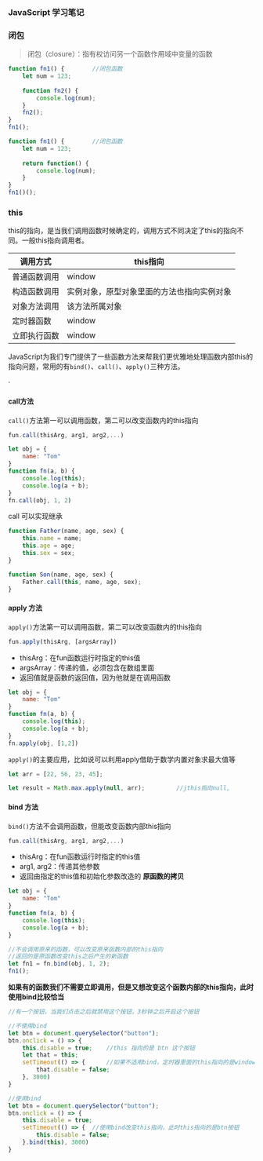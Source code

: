### JavaScript 学习笔记



### 闭包

> 闭包（closure）：指有权访问另一个函数作用域中变量的函数

```js
function fn1() {		//闭包函数
    let num = 123;
    
    function fn2() {
        console.log(num);
    }
    fn2();
}
fn1();
```



```js
function fn1() {		//闭包函数
    let num = 123;
    
    return function() {
        console.log(num);
    }
}
fn1()();
```



### this

this的指向，是当我们调用函数时候确定的，调用方式不同决定了this的指向不同。一般this指向调用者。

| 调用方式     | this指向                                   |
| ------------ | ------------------------------------------ |
| 普通函数调用 | window                                     |
| 构造函数调用 | 实例对象，原型对象里面的方法也指向实例对象 |
| 对象方法调用 | 该方法所属对象                             |
| 定时器函数   | window                                     |
| 立即执行函数 | window                                     |



JavaScript为我们专门提供了一些函数方法来帮我们更优雅地处理函数内部this的指向问题，常用的有`bind()`、`call()`、`apply()`三种方法。

·

#### call方法

`call()`方法第一可以调用函数，第二可以改变函数内的this指向

```js
fun.call(thisArg, arg1, arg2,...)
```

```js
let obj = {
    name: "Tom"
}
function fn(a, b) {
    console.log(this);
    console.log(a + b);
}
fn.call(obj, 1, 2)
```

call 可以实现继承

```js
function Father(name, age, sex) {
    this.name = name;
    this.age = age;
    this.sex = sex;
}

function Son(name, age, sex) {
    Father.call(this, name, age, sex);
}
```



#### apply 方法

`apply()`方法第一可以调用函数，第二可以改变函数内的this指向

```js
fun.apply(thisArg, [argsArray])
```

* thisArg：在fun函数运行时指定的this值
* argsArray：传递的值，必须包含在数组里面
* 返回值就是函数的返回值，因为他就是在调用函数

```js
let obj = {
    name: "Tom"
}
function fn(a, b) {
    console.log(this);
    console.log(a + b);
}
fn.apply(obj, [1,2])
```

`apply()`的主要应用，比如说可以利用apply借助于数学内置对象求最大值等

```js
let arr = [22, 56, 23, 45];

let result = Math.max.apply(null, arr);			//jthis指向null,
```



#### bind 方法

`bind()`方法不会调用函数，但能改变函数内部this指向

```js
fun.call(thisArg, arg1, arg2,...)
```

* thisArg：在fun函数运行时指定的this值
* arg1, arg2：传递其他参数
* 返回由指定的this值和初始化参数改造的 **原函数的拷贝**



```js
let obj = {
    name: "Tom"
}
function fn(a, b) {
    console.log(this);
    console.log(a + b);
}

//不会调用原来的函数，可以改变原来函数内部的this指向
//返回的是原函数改变this之后产生的新函数
let fn1 = fn.bind(obj, 1, 2);	
fn1();
```



**如果有的函数我们不需要立即调用，但是又想改变这个函数内部的this指向，此时使用bind比较恰当**

```js
//有一个按钮，当我们点击之后就禁用这个按钮，3秒钟之后开启这个按钮

//不使用bind
let btn = document.querySelector("button");
btn.onclick = () => {
    this.disable = true;	//this 指向的是 btn 这个按钮
    let that = this;
    setTimeout(() => {		//如果不适用bind，定时器里面的this指向的是window全局对象
        that.disable = false;
    }, 3000)
}

//使用bind
let btn = document.querySelector("button");
btn.onclick = () => {
    this.disable = true;
    setTimeout(() => {	//使用bind改变this指向，此时this指向的是btn按钮
        this.disable = false;
    }.bind(this), 3000)
}
```


